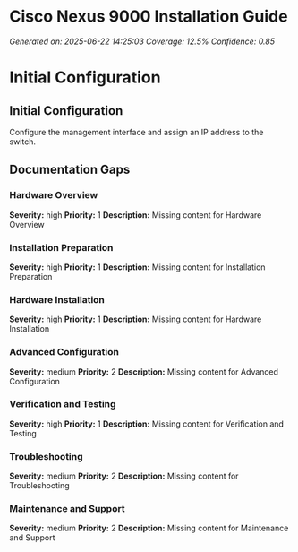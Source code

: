 # Cisco Nexus 9000 Installation Guide

*Generated on: 2025-06-22 14:25:03*
*Coverage: 12.5%*
*Confidence: 0.85*

# Initial Configuration

## Initial Configuration

Configure the management interface and assign an IP address to the switch.


## Documentation Gaps

### Hardware Overview
**Severity:** high
**Priority:** 1
**Description:** Missing content for Hardware Overview

### Installation Preparation
**Severity:** high
**Priority:** 1
**Description:** Missing content for Installation Preparation

### Hardware Installation
**Severity:** high
**Priority:** 1
**Description:** Missing content for Hardware Installation

### Advanced Configuration
**Severity:** medium
**Priority:** 2
**Description:** Missing content for Advanced Configuration

### Verification and Testing
**Severity:** high
**Priority:** 1
**Description:** Missing content for Verification and Testing

### Troubleshooting
**Severity:** medium
**Priority:** 2
**Description:** Missing content for Troubleshooting

### Maintenance and Support
**Severity:** medium
**Priority:** 2
**Description:** Missing content for Maintenance and Support
